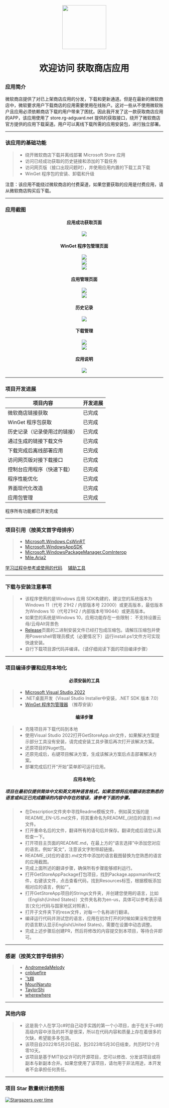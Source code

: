 <div align=center>
<img src="https://github.com/Gaoyifei1011/GetStoreApp/assets/49179966/f763ce3d-1c34-4fe5-bc02-35fdb4441dfb" width="140" height="140"/>
</div>

# <p align="center">欢迎访问 获取商店应用</p>

### 应用简介

微软商店提供了对已上架商店应用的分发，下载和更新通道。但是在最新的微软商店中，微软要求用户下载商店的应用需要使用在线账户。这对一些从不使用微软账户且应用必须依赖商店下载的用户带来了困扰。因此我开发了这一款获取商店应用的APP，该应用使用了 store.rg-adguard.net 提供的获取接口，绕开了微软商店官方提供的应用下载渠道。用户可以离线下载所需的应用安装包，进行独立部署。

------

### 该应用的基础功能

> * 绕开微软商店下载并离线部署 Microsoft Store 应用
> * 访问已经成功获取的历史链接和添加的下载任务
> * 访问网页版（接口出现问题时），并使用应用内置的下载工具下载
> * WinGet 程序包的安装、卸载和升级

注意：该应用不能绕过微软商店的付费渠道，如果您要获取的应用是付费应用，请从微软商店购买后下载。

------

### 应用截图

#### <p align="center">应用成功获取页面</p>
<div align="center">
<img src="https://github.com/Gaoyifei1011/GetStoreApp/assets/49179966/5fa2442c-3972-4ddb-918d-b9482903f126" />
</div>

#### <p align="center">WinGet 程序包管理页面</p>
<div align="center">
<img src="https://github.com/Gaoyifei1011/GetStoreApp/assets/49179966/0c9bdc74-b608-4985-a7fb-a60434cc93d3" />
</div>

<div align="center">
<img src="https://github.com/Gaoyifei1011/GetStoreApp/assets/49179966/212c4175-dd49-463a-83d2-b63058877bab" />
</div>

<div align="center">
<img src="https://github.com/Gaoyifei1011/GetStoreApp/assets/49179966/c110b67e-7d27-4588-9e31-57360fa22e33" />
</div>

#### <p align="center">应用管理页面</p>
<div align="center">
<img src="https://github.com/Gaoyifei1011/GetStoreApp/assets/49179966/1d7f82c1-11ad-4e07-ae79-0a30b6d3bf70" />
</div>

<div align="center">
<img src="https://github.com/Gaoyifei1011/GetStoreApp/assets/49179966/63d7cf6a-019a-47cf-8a47-aec01b1ca4ae" />
</div>

#### <p align="center">历史记录</p>
<div align="center">
<img src="https://github.com/Gaoyifei1011/GetStoreApp/assets/49179966/7110cd3c-7de3-4b9a-97e1-027114b926f3" />
</div>

#### <p align="center">下载管理</p>
<div align="center">
<img src="https://github.com/Gaoyifei1011/GetStoreApp/assets/49179966/e5242f09-c992-4b4e-b533-d49c7668054f" />
</div>

<div align="center">
<img src="https://github.com/Gaoyifei1011/GetStoreApp/assets/49179966/ddbcbef0-2155-4282-a743-538d4e7dddba" />
</div>

#### <p align="center">应用说明</p>
<div align="center">
<img src="https://github.com/Gaoyifei1011/GetStoreApp/assets/49179966/28272ed5-6347-47d8-bc05-9a4300fe4062" />
</div>

------

### 项目开发进展

| 项目内容                        | 开发进展                                                           |
| --------------------------------| -------------------------------------------------------------------|
| 微软商店链接获取                | 已完成                                                             |
| WinGet 程序包获取               | 已完成                                                             |
| 历史记录（记录使用过的链接）    | 已完成                                                             |
| 通过生成的链接下载文件          | 已完成                                                             |
| 下载完成后离线部署应用          | 已完成                                                             |
| 访问网页版对接下载接口          | 已完成                                                             |
| 控制台应用程序（快速下载）      | 已完成                                                             |
| 程序性能优化                    | 已完成                                                             |
| 界面现代化改造                  | 已完成                                                             |
| 应用包管理                      | 已完成                                                             |

程序所有功能都已开发完成

------

### 项目引用（按英文首字母排序）

> * [Microsoft.Windows.CsWinRT](https://github.com/microsoft/cswinrt)&emsp;
> * [Microsoft.WindowsAppSDK](https://github.com/microsoft/windowsappsdk)&emsp;
> * [Microsoft.WindowsPackageManager.ComInterop](https://github.com/microsoft/winget-cli)&emsp;
> * [Mile.Aria2](https://github.com/ProjectMile/Mile.Aria2)&emsp;
 
[学习过程中参考或使用的代码](https://github.com/Gaoyifei1011/GetStoreApp/blob/main/Description/StudyReferenceCode.md)&emsp;
[辅助工具](https://github.com/Gaoyifei1011/GetStoreApp/blob/main/Description/AuxiliaryTools.md)&emsp;

------

### 下载与安装注意事项

> * 该程序使用的是Windows 应用 SDK构建的，建议您的系统版本为Windows 11（代号 21H2 / 内部版本号 22000）或更高版本，最低版本为Windows 10（代号21H2 / 内部版本号19044）或更高版本。
> * 如果您的系统是Windows 10，应用功能存在一些限制：
    不支持设置云母/云母Alt背景色
> * [Release](https://github.com/Gaoyifei1011/GetStoreApp/releases)页面的二进制安装文件已经打包成压缩包。请解压压缩包并使用Powershell管理员模式（必要情况下）运行install.ps1文件方可实现快速安装。
> * 自行下载项目源代码并编译。（请仔细阅读下面的项目编译步骤）

------

### 项目编译步骤和应用本地化

#### <p align="center">必须安装的工具</p>

> * [Microsoft Visual Studio 2022](https://visualstudio.microsoft.com/) 
> * .NET桌面开发（Visual Studio Installer中安装，.NET SDK 版本 7.0）
> * [WinGet 程序包管理器](https://www.microsoft.com/store/productId/9NBLGGH4NNS1) （推荐安装）

#### <p align="center">编译步骤</p>

> * 克隆项目并下载代码到本地
> * 使用Visual Studio 2022打开GetStoreApp.sln文件，如果解决方案提示部分工具没有安装，请完成安装工具步骤后再次打开该解决方案。
> * 还原项目的Nuget包。
> * 还原完成后，右键项目解决方案，生成该解决方案后点击部署解决方案。
> * 部署完成后打开“开始”菜单即可运行应用。

#### <p align="center">应用本地化</p>
##### 项目在最初仅提供简体中文和英文两种语言格式，如果您想将应用翻译到您熟悉的语言或纠正已完成翻译的内容中存在的错误，请参考下面的步骤。

> * 在Description文件夹中寻找Readme模板文件，例如英文版的是README_EN-US.md文件，将其重命名为README_(对应的语言).md文件。
> * 打开重命名后的文件，翻译所有的语句后并保存。翻译完成后请您认真检查一下。
> * 打开项目主页面的README.md，在最上方的“语言选择”中添加您对应的语言。例如“英文”，注意该文字附带超链接。
> * README_(对应的语言).md文件中添加的语言截图替换为您熟悉的语言的应用截图。
> * 完成上面所述的翻译步骤，确保所有步骤能够顺利运行。
> * 打开GetStoreAppPackage打包项目，找到Package.appxmanifest文件，右键该文件，点击查看代码，找到Resources标签，根据模板添加相对应的语言，例如“<Resource Language="EN-US"/>”。
> * 打开GetStoreApp项目的Strings文件夹，并创建您使用的语言，比如（English(United States)）文件夹名称为en-us，具体可以参考表示语言(文化)代码与国家地区对照表）。
> * 打开子文件夹下的resw文件，对每一个名称进行翻译。
> * 编译运行代码并测试您的语言，应用在初次打开的时候如果没有您使用的语言默认显示English(United States)，需要在设置中动态调整。
> * 完成上述步骤后创建PR，然后将修改的内容提交到本项目，等待合并即可。

------

### 感谢（按英文首字母排序）

> * [AndromedaMelody](https://github.com/AndromedaMelody)&emsp;
> * [cnbluefire](https://github.com/cnbluefire)&emsp;
> * [飞翔](https://fionlen.azurewebsites.net)&emsp;
> * [MouriNaruto](https://github.com/MouriNaruto)&emsp;
> * [TaylorShi](https://github.com/TaylorShi)&emsp;
> * [wherewhere](https://github.com/wherewhere)&emsp;

------

### 其他内容

> * 这是我个人在学习c#时自己动手实践的第一个小项目，由于在关于c#的高级内容中涉及的并不是很深，所以在代码内容和质量上存在着很多的欠缺，希望能多多包涵。
> * 该项目自2022年5月20日起，到2023年5月30日结束，共历时12个月零10天。
> * 该项目是基于MIT协议许可的开源项目，您可以修改、分发该项目或将副本与新副本合并。如果您使用了该项目，请勿用于非法用途，本开发者不会承担任何责任。

------

### 项目 Star 数量统计趋势图
[![Stargazers over time](https://starchart.cc/Gaoyifei1011/GetStoreApp.svg)](https://starchart.cc/Gaoyifei1011/GetStoreApp)
